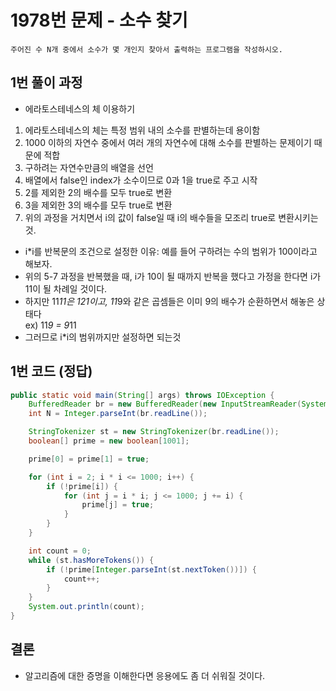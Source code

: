 # 1978번 문제 - 소수 찾기

```
주어진 수 N개 중에서 소수가 몇 개인지 찾아서 출력하는 프로그램을 작성하시오.
```

## 1번 풀이 과정
* 에라토스테네스의 체 이용하기
1. 에라토스테네스의 체는 특정 범위 내의 소수를 판별하는데 용이함
2. 1000 이하의 자연수 중에서 여러 개의 자연수에 대해 소수를 판별하는 문제이기 때문에 적합
3. 구하려는 자연수만큼의 배열을 선언
4. 배열에서 false인 index가 소수이므로 0과 1을 true로 주고 시작
5. 2를 제외한 2의 배수를 모두 true로 변환
6. 3을 제외한 3의 배수를 모두 true로 변환
7. 위의 과정을 거치면서 i의 값이 false일 때 i의 배수들을 모조리 true로 변환시키는 것.
* i*i를 반복문의 조건으로 설정한 이유: 예를 들어 구하려는 수의 범위가 100이라고 해보자.
* 위의 5-7 과정을 반복했을 때, i가 10이 될 때까지 반복을 했다고 가정을 한다면 i가 11이 될 차례일 것이다.
* 하지만 11*11은 121이고, 11*9와 같은 곱셈들은 이미 9의 배수가 순환하면서 해놓은 상태다<br>
ex) 11*9 = 9*11
* 그러므로 i*i의 범위까지만 설정하면 되는것 

## 1번 코드 (정답)
```java
public static void main(String[] args) throws IOException {
    BufferedReader br = new BufferedReader(new InputStreamReader(System.in));
    int N = Integer.parseInt(br.readLine());

    StringTokenizer st = new StringTokenizer(br.readLine());
    boolean[] prime = new boolean[1001];

    prime[0] = prime[1] = true;

    for (int i = 2; i * i <= 1000; i++) {
        if (!prime[i]) {
            for (int j = i * i; j <= 1000; j += i) {
                prime[j] = true;
            }
        }
    }

    int count = 0;
    while (st.hasMoreTokens()) {
        if (!prime[Integer.parseInt(st.nextToken())]) {
            count++;
        }
    }
    System.out.println(count);
}
```

## 결론
* 알고리즘에 대한 증명을 이해한다면 응용에도 좀 더 쉬워질 것이다.